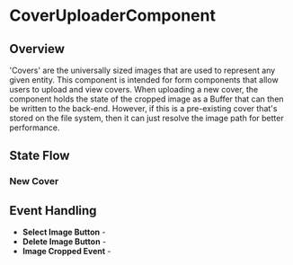 # CoverUploaderComponent

## Overview
'Covers' are the universally sized images that are used to represent any given entity. This component is intended for form components that allow users to upload and view covers. When uploading a new cover, the component holds the state of the cropped image as a Buffer that can then be written to the back-end. However, if this is a pre-existing cover that's stored on the file system, then it can just resolve the image path for better performance.

## State Flow
### New Cover

## Event Handling
- **Select Image Button** - 
- **Delete Image Button** - 
- **Image Cropped Event** -
